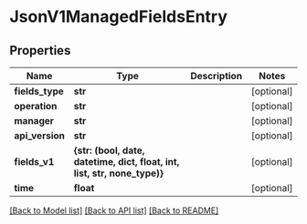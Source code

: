 # JsonV1ManagedFieldsEntry


## Properties
Name | Type | Description | Notes
------------ | ------------- | ------------- | -------------
**fields_type** | **str** |  | [optional] 
**operation** | **str** |  | [optional] 
**manager** | **str** |  | [optional] 
**api_version** | **str** |  | [optional] 
**fields_v1** | **{str: (bool, date, datetime, dict, float, int, list, str, none_type)}** |  | [optional] 
**time** | **float** |  | [optional] 

[[Back to Model list]](../README.md#documentation-for-models) [[Back to API list]](../README.md#documentation-for-api-endpoints) [[Back to README]](../README.md)


